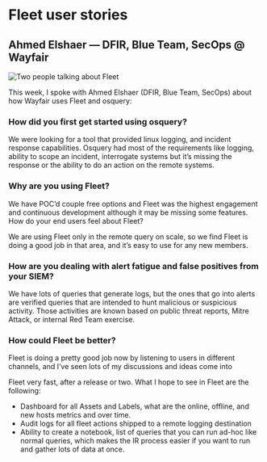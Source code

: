 # Fleet user stories

## Ahmed Elshaer — DFIR, Blue Team, SecOps @ Wayfair

![Two people talking about Fleet](https://miro.medium.com/1*7BTPQ_RRbL9h9YkxT8caDQ.jpeg)

This week, I spoke with Ahmed Elshaer (DFIR, Blue Team, SecOps) about how Wayfair uses Fleet and osquery:

### How did you first get started using osquery?

We were looking for a tool that provided linux logging, and incident response capabilities. Osquery had most of the requirements like logging, ability to scope an incident, interrogate systems but it’s missing the response or the ability to do an action on the remote systems.

### Why are you using Fleet?

We have POC’d couple free options and Fleet was the highest engagement and continuous development although it may be missing some features.
How do your end users feel about Fleet?

We are using Fleet only in the remote query on scale, so we find Fleet is doing a good job in that area, and it’s easy to use for any new members.

### How are you dealing with alert fatigue and false positives from your SIEM?

We have lots of queries that generate logs, but the ones that go into alerts are verified queries that are intended to hunt malicious or suspicious activity. Those activities are known based on public threat reports, Mitre Attack, or internal Red Team exercise.

### How could Fleet be better?

Fleet is doing a pretty good job now by listening to users in different channels, and I’ve seen lots of my discussions and ideas come into 

Fleet very fast, after a release or two. What I hope to see in Fleet are the following:

- Dashboard for all Assets and Labels, what are the online, offline, and new hosts metrics and over time.
- Audit logs for all fleet actions shipped to a remote logging destination
- Ability to create a notebook, list of queries that you can run ad-hoc like normal queries, which makes the IR process easier if you want to run and gather lots of data at once.

<meta name="category" value="success stories">
<meta name="authorGitHubUsername" value="mike-j-thomas">
<meta name="authorFullName" value="Mike Thomas">
<meta name="publishedOn" value="2021-08-20">
<meta name="articleTitle" value="Fleet user stories — Wayfair">